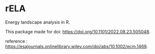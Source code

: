 # rELA
Energy landscape analysis in R.

This package made for doi: https://doi.org/10.1101/2022.08.23.505048.

reference : https://esajournals.onlinelibrary.wiley.com/doi/abs/10.1002/ecm.1469.
